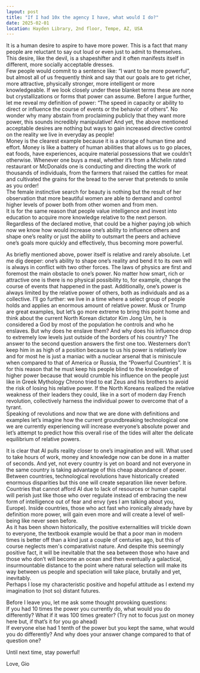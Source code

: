 ```yaml
---  
layout: post  
title: "If I had 10x the agency I have, what would I do?"  
date: 2025-02-01  
location: Hayden Library, 2nd floor, Tempe, AZ, USA  
---
```


It is a human desire to aspire to have more power. This is a fact that many people are reluctant to say out loud or even just to admit to themselves. This desire, like the devil, is a shapeshifter and it often manifests itself in different, more socially acceptable dresses.   
Few people would commit to a sentence like: “I want to be more powerful”, but almost all of us frequently think and say that our goals are to get richer, more attractive, physically stronger, more intelligent or more knowledgeable. If we look closely under these blanket terms these are none but crystallizations or forms that power can assume. Before I argue further, let me reveal my definition of power: “The speed in capacity or ability to direct or influence the course of events or the behavior of others”. No wonder why many abstain from proclaiming publicly that they want more power, this sounds incredibly manipulative\! And yet, the above mentioned acceptable desires are nothing but ways to gain increased directive control on the reality we live in everyday as people\!   
Money is the clearest example because it is a storage of human time and effort. Money is like a battery of human abilities that allows us to go places, eat foods, have experiences, acquire material possessions that we couldn’t otherwise. Whenever one buys a meal, whether it’s from a Michelin rated restaurant or McDonalds one is conducting and directing the work of thousands of individuals, from the farmers that raised the cattles for meat and cultivated the grains for the bread to the server that pretends to smile as you order\!   
The female instinctive search for beauty is nothing but the result of her observation that more beautiful women are able to demand and control higher levels of power both from other women and from men.   
It is for the same reason that people value intelligence and invest into education to acquire more knowledge relative to the next person. Regardless of the declared motive, that could be a higher paying job which now we know how would increase one’s ability to influence others and shape one’s reality or just the ability to outsmart the peers and achieve one’s goals more quickly and effectively, thus becoming more powerful. 

As briefly mentioned above, power itself is relative and rarely absolute. Let me dig deeper: one’s ability to shape one’s reality and bend it to its own will is always in conflict with two other forces. The laws of physics are first and foremost the main obstacle to one’s power. No matter how smart, rich or attractive one is there is no physical possibility to, for example, change the course of events that happened in the past. Additionally, one’s power is always limited by the relative power of others, both as individuals and as a collective. I’ll go further: we live in a time where a select group of people holds and applies an enormous amount of relative power. Musk or Trump are great examples, but let’s go more extreme to bring this point home and think about the current North Korean dictator Kim Jong Um, he is considered a God by most of the population he controls and who he enslaves. But why does he enslave them? And why does his influence drop to extremely low levels just outside of the borders of his country? The answer to the second question answers the first one too. Westerners don’t keep him in as high of a position because to us his power is relatively low and for most he is just a maniac with a nuclear arsenal that is miniscule when compared to that of America or Russia, the “Powerful Countries”. It is for this reason that he must keep his people blind to the knowledge of higher power because that would crumble his influence on the people just like in Greek Mythology Chrono tried to eat Zeus and his brothers to avoid the risk of losing his relative power. If the North Koreans realized the relative weakness of their leaders they could, like in a sort of modern day French revolution, collectively harness the individual power to overcome that of a tyrant.   
Speaking of revolutions and now that we are done with definitions and examples let’s imagine how the current groundbreaking technological one we are currently experiencing will increase everyone’s absolute power and let’s attempt to predict how this overall rise of the tides will alter the delicate equilibrium of relative powers. 

It is clear that AI pulls reality closer to one’s imagination and will. What used to take hours of work, money and knowledge now can be done in a matter of seconds. And yet, not every country is yet on board and not everyone in the same country is taking advantage of this cheap abundance of power. Between countries, technological revolutions have historically created enormous disparities but this one will create separation like never before. Countries that cannot afford AI due to lack of resources or human capital will perish just like those who over regulate instead of embracing the new form of intelligence out of fear and envy (yes I am talking about you, Europe). Inside countries, those who act fast who ironically already have by definition more power, will gain even more and will create a level of well-being like never seen before.   
As it has been shown historically, the positive externalities will trickle down to everyone, the textbook example would be that a poor man in modern times is better off than a kind just a couple of centuries ago, but this of course neglects men's comparativist nature. And despite this seemingly positive fact, it will be inevitable that the sea between those who have and those who don’t will become an ocean and then eventually a galactical, insurmountable distance to the point where natural selection will make its way between us people and speciation will take place, brutally and yet, inevitably.     
Perhaps I lose my characteristic positive and hopeful attitude as I extend my imagination to (not so) distant futures. 

Before I leave you, let me ask some thought provoking questions:   
If you had 10 times the power you currently do, what would you do differently? What if it was 100 times greater? (Try not to focus just on money here but, if that’s it for you go ahead)  
If everyone else had 1 tenth of the power but you kept the same, what would you do differently? And why does your answer change compared to that of question one?

Until next time, stay powerful\!

Love, Gio
